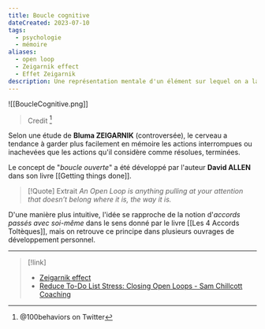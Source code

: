 ```yaml
---
title: Boucle cognitive
dateCreated: 2023-07-10
tags:
  - psychologie
  - mémoire
aliases:
  - open loop
  - Zeigarnik effect
  - Effet Zeigarnik
description: Une représentation mentale d'un élément sur lequel on a la sensation d'avoir quelque chose à achever, à accomplir.
---
```

![[BoucleCognitive.png]]
> Credit [^1]

Selon une étude de **Bluma ZEIGARNIK** (controversée), le cerveau a tendance à garder plus facilement en mémoire les actions interrompues ou inachevées que les actions qu'il considère comme résolues, terminées. 

Le concept de "*boucle ouverte*" a été développé par l'auteur **David ALLEN** dans son livre [[Getting things done]]. 

> [!Quote] Extrait
> *An Open Loop is anything pulling at your attention that doesn’t belong where it is, the way it is.*

D'une manière plus intuitive, l'idée se rapproche de la notion d'*accords passés avec soi-même* dans le sens donné par le livre [[Les 4 Accords Toltèques]],  mais on retrouve ce principe dans plusieurs ouvrages de développement personnel. 

---

> [!link]
> - [Zeigarnik effect](https://en.wikipedia.org/wiki/Zeigarnik_effect?useskin=vector)
> - [Reduce To-Do List Stress: Closing Open Loops - Sam Chillcott Coaching](https://www.samchillcott.com/reduce-to-do-list-stress/)

[^1]: @100behaviors on Twitter



